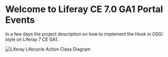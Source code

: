 # Welcome to Liferay CE 7.0 GA1 Portal Events

In a few days the project description on how to implement the Hook in OSGi style on Liferay 7 CE GA1.

![Liferay Lifecycle Action Class Diagram](http://www.dontesta.it/blog/wp-content/uploads/2014/02/LifecycleAction.png)
